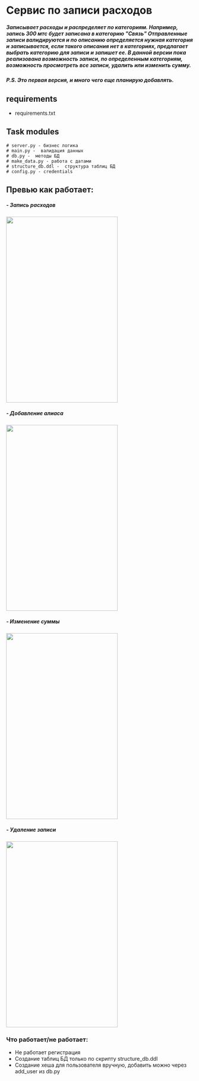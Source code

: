 # Сервис по записи расходов
##### Записывает расходы и распределяет по категориям. Например, запись 300 мтс будет записана в категорию "Связь" Отправленные записи валидируются и по описанию определяется нужная категория и записывается, если такого описания нет в категориях, предлагает выбрать категорию для записи и запишет ее. В данной версии пока реализована возможность записи, по определенным категориям, возможность просмотреть все записи, удалить или изменить сумму.
##### P.S. Это первая версия, и много чего еще планирую добавлять.

## requirements
- requirements.txt

## Task modules
```
# server.py - бизнес логика
# main.py -  валидация данных
# db.py -  методы БД
# make_data.py - работа с датами
# structure_db.ddl -  структура таблиц БД
# config.py - credentials
```

## Превью как работает:

##### - Запись расходов

<img src="" width="300" height="500"/>

##### - Добавление алиаса

<img src="" width="300" height="500"/>

##### - Изменение суммы

<img src="" width="300" height="500"/>

##### - Удаление записи

<img src="" width="300" height="500"/>


### Что работает/не работает:
- Не работает регистрация
- Создание таблиц БД только по скрипту structure_db.ddl
- Создание хеша для пользователя вручную, добавить можно через add_user из db.py
